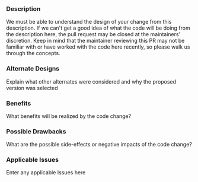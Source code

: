 ### Description

We must be able to understand the design of your change from this description. If we can't get a good idea of what the code will be doing from the description here, the pull request may be closed at the maintainers' discretion. Keep in mind that the maintainer reviewing this PR may not be familiar with or have worked with the code here recently, so please walk us through the concepts.

### Alternate Designs

Explain what other alternates were considered and why the proposed version was selected

### Benefits

What benefits will be realized by the code change?

### Possible Drawbacks

What are the possible side-effects or negative impacts of the code change?

### Applicable Issues

Enter any applicable Issues here
